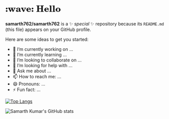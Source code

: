 <h1 style="font-family:New Century Schoolbook, TeX Gyre Schola, serif;">:wave: Hello</h1>


**samarth762/samarth762** is a ✨ _special_ ✨ repository because its `README.md` (this file) appears on your GitHub profile.

Here are some ideas to get you started:

- 🔭 I’m currently working on ...
- 🌱 I’m currently learning ...
- 👯 I’m looking to collaborate on ...
- 🤔 I’m looking for help with ...
- 💬 Ask me about ...
- 📫 How to reach me: ...
- 😄 Pronouns: ...
- ⚡ Fun fact: ...


[![Top Langs](https://github-readme-stats.vercel.app/api/top-langs/?username=samarth762&layout=compact)](https://github.com/samarth762/github-readme-stats)

![Samarth Kumar's GitHub stats](https://github-readme-stats.vercel.app/api?username=samarth762&show_icons=true&theme=vue)

